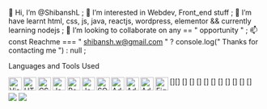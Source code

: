 👋 Hi, I’m @ShibanshL ;
👀 I’m interested in Webdev, Front_end stuff ;
🌱 I’m have learnt html, css, js, java, reactjs, wordpress, elementor && currently learning nodejs ;
💞️ I’m looking to collaborate on any == " opportunity " ;
📫 const Reachme === " shibansh.w@gmail.com " ? console.log(" Thanks for contacting me ") : null ;



Languages and Tools Used

[<img align="left" alt="Visual Studio Code" width="26px" src="https://hoing.io/storage/2020/10/vscode-logo-2.png">][]
[<img align="left" alt="HTML" width="26px" src="https://clipground.com/images/html-logo-png-3.png">]
[<img align="left" alt="CSS" width="26px" src="https://www.logolynx.com/images/logolynx/8f/8fb97dec724d750d2085173816712ffc.png">]
[<img align="left" alt="Javascript" width="26px" src="https://cdn.freelogovectors.net/wp-content/uploads/2020/11/javascript_logo.png">]
[<img align="left" alt="React JS" width="26px" src="https://ugross.gallerycdn.vsassets.io/extensions/ugross/vscode-react-snippets/1.3.0/1519481679046/Microsoft.VisualStudio.Services.Icons.Default">]
[<img align="left" alt="Java" width="26px" src="https://download.logo.wine/logo/Java_(programming_language)/Java_(programming_language)-Logo.wine.png">]
[<img align="left" alt="SQL" width="26px" src="https://www.freeiconspng.com/uploads/sql-server-icon-png-29.png">]
[<img align="left" alt="Adobe PhotoShop" width="26px" src="https://logodownload.org/wp-content/uploads/2019/10/photoshop-logo-0.png">]
[<img align="left" alt="Adobe Illustrator" width="26px" src="https://images.vexels.com/media/users/3/162832/isolated/preview/b3a22210d5eef77d76bbaeca8dbcd1c6-adobe-ilustrador-ai-colorido---cone-by-vexels.png">]
[<img align="left" alt="Adobe XD" width="26px" src="https://cdn.freebiesupply.com/logos/thumbs/2x/adobe-xd-logo.png">]
[<img align="left" alt="Figma" width="26px" src="https://2.bp.blogspot.com/-KVFNcyNJpmc/XIe-Sqa674I/AAAAAAAAIuk/VRK5WWydfD4yjMq_AkU6B2h3WAROEvOMgCK4BGAYYCw/s1600/logo%2Bfigma%2Bicon.png">]






![](https://github.com/ShibanshL/My_stats/blob/master/generated/overview.svg) ![](https://github.com/ShibanshL/My_stats/blob/master/generated/languages.svg)
